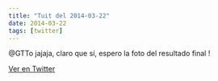 ```yaml
---
title: "Tuit del 2014-03-22"
date: 2014-03-22
tags: [twitter]
---
```


@GTTo jajaja, claro que sí, espero la foto del resultado final !



[Ver en Twitter](https://twitter.com/i/web/status/447320167958478848)
